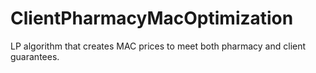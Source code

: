 # ClientPharmacyMacOptimization

LP algorithm that creates MAC prices to meet both pharmacy and client guarantees.